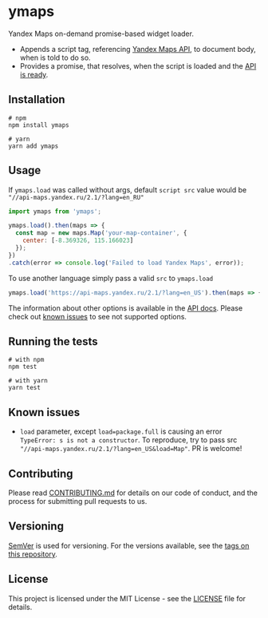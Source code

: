 # ymaps
Yandex Maps on-demand promise-based widget loader.

* Appends a script tag, referencing [Yandex Maps API](https://tech.yandex.com/maps/jsapi/), to document body, when is told to do so.
* Provides a promise, that resolves, when the script is loaded and the [API is ready](https://tech.yandex.com/maps/doc/jsapi/2.1/dg/concepts/load-docpage/#api-ready).

## Installation

```shell
# npm
npm install ymaps

# yarn
yarn add ymaps
```

## Usage

If `ymaps.load` was called without args, default `script src` value would be `"//api-maps.yandex.ru/2.1/?lang=en_RU"`

```javascript
import ymaps from 'ymaps';

ymaps.load().then(maps => {
  const map = new maps.Map('your-map-container', {
    center: [-8.369326, 115.166023]
  });
})
.catch(error => console.log('Failed to load Yandex Maps', error));
```

To use another language simply pass a valid `src` to `ymaps.load`

```javascript
ymaps.load('https://api-maps.yandex.ru/2.1/?lang=en_US').then(maps => { /* ... */ })
```

The information about other options is available in the [API docs](https://tech.yandex.com/maps/doc/jsapi/2.1/dg/concepts/load-docpage/). Please check out [known issues](#known-issues) to see not supported options.

## Running the tests

```shell
# with npm
npm test

# with yarn
yarn test
```

## Known issues

* `load` parameter, except `load=package.full` is causing an error `TypeError: s is not a constructor`. To reproduce, try to pass src `"//api-maps.yandex.ru/2.1/?lang=en_US&load=Map"`. PR is welcome!

## Contributing

Please read [CONTRIBUTING.md](CONTRIBUTING.md) for details on our code of conduct, and the process for submitting pull requests to us.

## Versioning

[SemVer](http://semver.org/) is used for versioning. For the versions available, see the [tags on this repository](https://github.com/sergeysolovev/ymaps/tags).

## License

This project is licensed under the MIT License - see the [LICENSE](LICENSE) file for details.
